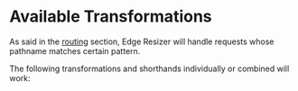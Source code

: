 # Available Transformations

As said in the [routing](routing) section, Edge Resizer will handle requests whose pathname matches certain pattern.

The following transformations and shorthands individually or combined will work:

<available-parameters :keys="['formats','fits','alignments','transforms']" />